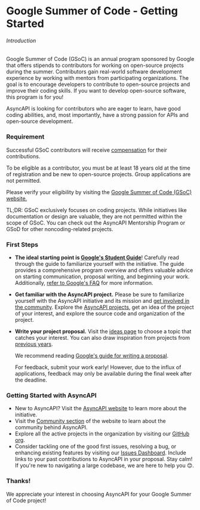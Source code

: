 # Google Summer of Code - Getting Started

###### Introduction

Google Summer of Code (GSoC) is an annual program sponsored by Google that offers stipends to contributors for working on open-source projects during the summer. Contributors gain real-world software development experience by working with mentors from participating organizations. The goal is to encourage developers to contribute to open-source projects and improve their coding skills. If you want to develop open-source software, this program is for you! 

AsyncAPI is looking for contributors who are eager to learn, have good coding abilities, and, most importantly, have a strong passion for APIs and open-source development. 


### Requirement

Successful GSoC contributors will receive [compensation](https://developers.google.com/open-source/gsoc/help/student-stipends) for their contributions.

To be eligible as a contributor, you must be at least 18 years old at the time of registration and be new to open-source projects. Group applications are not permitted. 

Please verify your eligibility by visiting the [Google Summer of Code (GSoC) website.](https://summerofcode.withgoogle.com/get-started)

TL;DR: GSoC exclusively focuses on coding projects. While initiatives like documentation or design are valuable, they are not permitted within the scope of GSoC. You can check out the AsyncAPI Mentorship Program or GSoD for other noncoding-related projects.

### First Steps

- **The ideal starting point is [Google's Student Guide](https://google.github.io/gsocguides/student)**!
  Carefully read through the guide to familiarize yourself with the initiative. The guide provides a comprehensive program overview and offers valuable advice on starting communication, proposal writing, and beginning your work. Additionally, [refer to Google's FAQ](https://developers.google.com/open-source/gsoc/faq) for more information.

- **Get familiar with the AsyncAPI project.**
  Please be sure to familiarize yourself with the AsyncAPI initiative and its mission and [get involved in the community](https://asyncapi.com/slack-invite). Explore the [AsyncAPI projects](https://github.com/asyncapi), get an idea of the project of your interest, and explore the source code and organization of the project.

- **Write your project proposal.**
  Visit the [ideas page](https://github.com/asyncapi/community/blob/master/mentorship/summerofcode/2024/asyncapi-gsoc-ideas-page.md) to choose a topic that catches your interest. You can also draw inspiration from projects from [previous years](https://github.com/asyncapi/community/tree/master/mentorship/summerofcode).
  
  We recommend reading [Google's guide for writing a proposal](https://google.github.io/gsocguides/student/writing-a-proposal).

  For feedback, submit your work early! However, due to the influx of applications, feedback may only be available during the final week after the deadline.

### Getting Started with AsyncAPI
- New to AsyncAPI? Visit the [AsyncAPI website](https://www.asyncapi.com/) to learn more about the initiative.
- Visit the [Community section](https://www.asyncapi.com/community) of the website to learn about the community behind AsyncAPI.
- Explore all the active projects in the organization by visiting our [GitHub org](https://github.com/asyncapi).
- Consider tackling one of the good first issues, resolving a bug, or enhancing existing features by visiting our [Issues Dashboard](https://www.asyncapi.com/community/dashboard). Include links to your past contributions to AsyncAPI in your proposal. Stay calm! If you're new to navigating a large codebase, we are here to help you 😊.

### Thanks! 

  We appreciate your interest in choosing AsyncAPI for your Google Summer of Code project!
